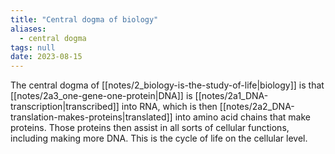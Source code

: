 ```yaml
---
title: "Central dogma of biology"
aliases:
  - central dogma
tags: null
date: 2023-08-15
---
```


The central dogma of [[notes/2_biology-is-the-study-of-life|biology]] is that [[notes/2a3_one-gene-one-protein|DNA]] is [[notes/2a1_DNA-transcription|transcribed]] into RNA, which is then [[notes/2a2_DNA-translation-makes-proteins|translated]] into amino acid chains that make proteins. Those proteins then assist in all sorts of cellular functions, including making more DNA. This is the cycle of life on the cellular level.
